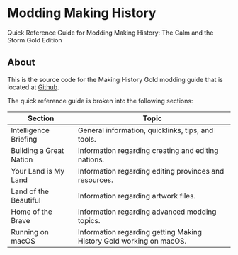 # Modding Making History
Quick Reference Guide for Modding Making History: The Calm and the Storm Gold Edition

## About
This is the source code for the Making History Gold modding guide that is located at [Github](https://torqdl.github.io/moddingmhg/).

The quick reference guide is broken into the following sections:

Section | Topic
--- | ---
Intelligence Briefing | General information, quicklinks, tips, and tools.
Building a Great Nation | Information regarding creating and editing nations.
Your Land is My Land | Information regarding editing provinces and resources.
Land of the Beautiful | Information regarding artwork files.
Home of the Brave | Information regarding advanced modding topics.
Running on macOS | Information regarding getting Making History Gold working on macOS.
